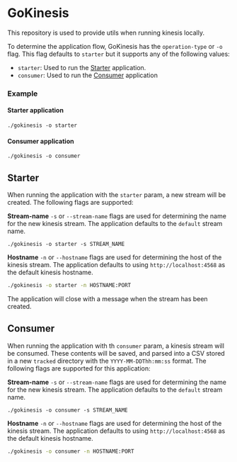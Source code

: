 # GoKinesis

This repository is used to provide utils when running kinesis locally.

To determine the application flow, GoKinesis has the `operation-type` or `-o` flag. 
This flag defaults to `starter` but it supports any of the following values:
* `starter`: Used to run the [Starter](#starter) application.
* `consumer`: Used to run the [Consumer](#consumer) application

### Example

#### Starter application
```shell
./gokinesis -o starter
```

#### Consumer application
```shell
./gokinesis -o consumer
```

## Starter
When running the application with the `starter` param, a new stream will be created. 
The following flags are supported:


**Stream-name** `-s` or `--stream-name` flags are used for determining the name for
the new kinesis stream. The application defaults to the `default` stream name.

```shell
./gokinesis -o starter -s STREAM_NAME
```

**Hostname** `-n` or `--hostname` flags are used for determining the host of the 
kinesis stream. The application defaults to using `http://localhost:4568` as the 
default kinesis hostname.

```bash
./gokinesis -o starter -n HOSTNAME:PORT
```

The application will close with a message when the stream has been created.

## Consumer

When running the application with th `consumer` param, a kinesis stream will be
consumed. These contents will be saved, and parsed into a CSV stored in a new 
`tracked` directory with the `YYYY-MM-DDThh:mm:ss` format. The following flags
are supported for this application:

**Stream-name** `-s` or `--stream-name` flags are used for determining the name for
the new kinesis stream. The application defaults to the `default` stream name.

```shell
./gokinesis -o consumer -s STREAM_NAME
```

**Hostname** `-n` or `--hostname` flags are used for determining the host of the
kinesis stream. The application defaults to using `http://localhost:4568` as the
default kinesis hostname.

```bash
./gokinesis -o consumer -n HOSTNAME:PORT
```
